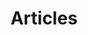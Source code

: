 ---
title: Articles
description: Articles Description
permalink: "/articles/"
bodyClass: "articles"
mainID: "articles"
eleventyNavigation:
  key: Articles
  order: 400
---